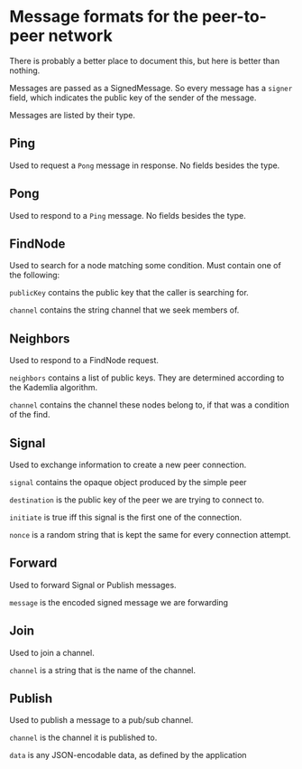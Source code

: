 # Message formats for the peer-to-peer network

There is probably a better place to document this, but here is better than nothing.

Messages are passed as a SignedMessage. So every message has a `signer` field, which
indicates the public key of the sender of the message.

Messages are listed by their type.

## Ping

Used to request a `Pong` message in response. No fields besides the type.

## Pong

Used to respond to a `Ping` message. No fields besides the type.

## FindNode

Used to search for a node matching some condition. Must contain one of the following:

`publicKey` contains the public key that the caller is searching for.

`channel` contains the string channel that we seek members of.

## Neighbors

Used to respond to a FindNode request.

`neighbors` contains a list of public keys. They are determined according to the
Kademlia algorithm.

`channel` contains the channel these nodes belong to, if that was a condition of the find.

## Signal

Used to exchange information to create a new peer connection.

`signal` contains the opaque object produced by the simple peer

`destination` is the public key of the peer we are trying to connect to.

`initiate` is true iff this signal is the first one of the connection.

`nonce` is a random string that is kept the same for every connection attempt.

## Forward

Used to forward Signal or Publish messages.

`message` is the encoded signed message we are forwarding

## Join

Used to join a channel.

`channel` is a string that is the name of the channel.

## Publish

Used to publish a message to a pub/sub channel.

`channel` is the channel it is published to.

`data` is any JSON-encodable data, as defined by the application

